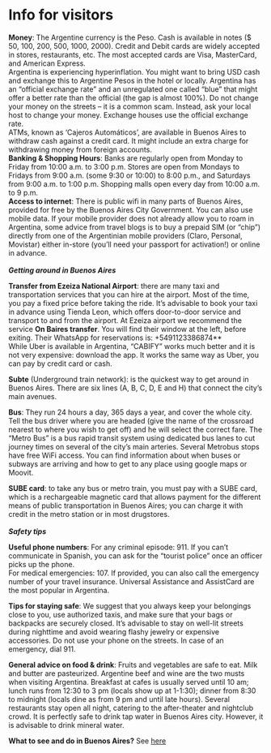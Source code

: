# Info for visitors 

**Money**: The Argentine currency is the Peso. Cash is available in notes ($ 50, 100, 200, 500, 1000, 2000). Credit and Debit cards are widely accepted in stores, restaurants, etc. The most accepted cards are Visa, MasterCard, and American Express.<br>
Argentina is experiencing hyperinflation. You might want to bring USD cash and exchange this to Argentine Pesos in the hotel or locally. Argentina has an “official exchange rate” and an unregulated one called “blue” that might offer a better rate than the official (the gap is almost 100%). Do not change your money on the streets – it is a common scam. Instead, ask your local host to change your money. Exchange houses use the official exchange rate.<br>
ATMs, known as ‘Cajeros Automáticos’, are available in Buenos Aires to withdraw cash against a credit card. It might include an extra charge for withdrawing money from foreign accounts.<br>
**Banking & Shopping Hours**: Banks are regularly open from Monday to Friday from 10:00 a.m. to 3:00 p.m. Stores are open from Mondays to Fridays from 9:00 a.m. (some 9:30 or 10:00) to 8:00 p.m., and Saturdays from 9:00 a.m. to 1:00 p.m. Shopping malls open every day from 10:00 a.m. to 9 p.m.<br>
**Access to internet**: There is public wifi in many parts of Buenos Aires, provided for free by the Buenos Aires City Government. You can also use mobile data. If your mobile provider does not already allow you to roam in Argentina, some advice from travel blogs is to buy a prepaid SIM (or “chip”) directly from one of the Argentinian mobile providers (Claro, Personal, Movistar) either in-store (you’ll need your passport for activation!) or online in advance.  <br>
<br>
***Getting around in Buenos Aires***<br>

**Transfer from Ezeiza National Airport**: there are many taxi and transportation services that you can hire at the airport. Most of the time, you pay a fixed price before taking the ride. It’s advisable to book your taxi in advance using Tienda Leon, which offers door-to-door service and transport to and from the airport. At Ezeiza airport we recommend the service **On Baires transfer**. You will find their window at the left, before exiting. Their WhatsApp for reservations is: +5491123386874**<br>
While Uber is available in Argentina, “CABIFY” works much better and it is not very expensive: download the app. It works the same way as Uber, you can pay by credit card or cash.<br>

**Subte** (Underground train network): is the quickest way to get around in Buenos Aires. There are six lines (A, B, C, D, E and H) that connect the city’s main avenues.<br>
 
**Bus**: They run 24 hours a day, 365 days a year, and cover the whole city. Tell the bus driver where you are headed (give the name of the crossroad nearest to where you wish to get off) and he will select the correct fare. The “Metro Bus” is a bus rapid transit system using dedicated bus lanes to cut journey times on several of the city’s main arteries. Several Metrobus stops have free WiFi access. You can find information about when buses or subways are arriving and how to get to any place using google maps or Moovit.<br>
 
**SUBE card**: to take any bus or metro train, you must pay with a SUBE card, which is a rechargeable magnetic card that allows payment for the different means of public transportation in Buenos Aires; you can charge it with credit in the metro station or in most drugstores.<br>
 <br>
***Safety tips***<br>

**Useful phone numbers**: For any criminal episode: 911. If you can’t communicate in Spanish, you can ask for the “tourist police” once an officer picks up the phone.<br>
For medical emergencies: 107. If provided, you can also call the emergency number of your travel insurance. Universal Assistance and AssistCard are the most popular in Argentina.<br>
 
**Tips for staying safe**: We suggest that you always keep your belongings close to you, use authorized taxis, and make sure that your bags or backpacks are securely closed. It’s advisable to stay on well-lit streets during nighttime and avoid wearing flashy jewelry or expensive accessories. Do not use your phone on the streets. In case of an emergency, dial 911.<br>
 
**General advice on food & drink**: Fruits and vegetables are safe to eat. Milk and butter are pasteurized. Argentine beef and wine are the two musts when visiting Argentina. Breakfast at cafes is usually served until 10 am; lunch runs from 12:30 to 3 pm (locals show up at 1-1:30); dinner from 8:30 to midnight (locals dine as from 9 pm and until late hours). Several restaurants stay open all night, catering to the after-theater and nightclub crowd. It is perfectly safe to drink tap water in Buenos Aires city. However, it is advisable to drink mineral water.<br>
 
 
**What to see and do in Buenos Aires?** 
See [here](https://secretsofbuenosaires.com/things-to-do-in-buenos-aires/)

